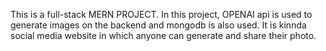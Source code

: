 This is a full-stack MERN PROJECT. In this project, OPENAI api is used to generate images on the backend and mongodb is also used. It is kinnda social media website in which anyone can generate and share their photo.